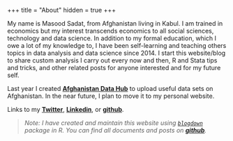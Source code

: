 +++
title = "About"
hidden = true
+++


My name is Masood Sadat, from Afghanistan living in Kabul. I am trained in economics but my interest transcends economics to all social sciences, technology and data science. In addition to my formal education, which I owe a lot of my knowledge to, I have been self-learning and teaching others topics in data analysis and data science since 2014. I start this website/blog to share custom analysis I carry out every now and then, R and Stata tips and tricks, and other related posts for anyone interested and for my future self.

Last year I created [**Afghanistan Data Hub**](http://afghanistandatahub.com) to upload useful data sets on Afghanistan. In the near future, I plan to move it to my personal website.

Links to my [**Twitter**](https://twitter.com/masood87r), [**Linkedin**](https://linkedin.com/masoodsdt), or [**github**](https://github.com/masood87).

> _Note: I have created and maintain this website using [`blogdown`](https://bookdown.org/yihui/blogdown/) package in R. You can find all documents and posts on [**github**](https://github.com/Masood87/masoodblog)._
